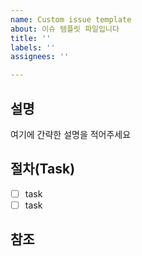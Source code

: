 ```yaml
---
name: Custom issue template
about: 이슈 템플릿 파일입니다
title: ''
labels: ''
assignees: ''

---
```


## 설명
여기에 간략한 설명을 적어주세요

## 절차(Task)
- [ ] task
- [ ] task

## 참조

